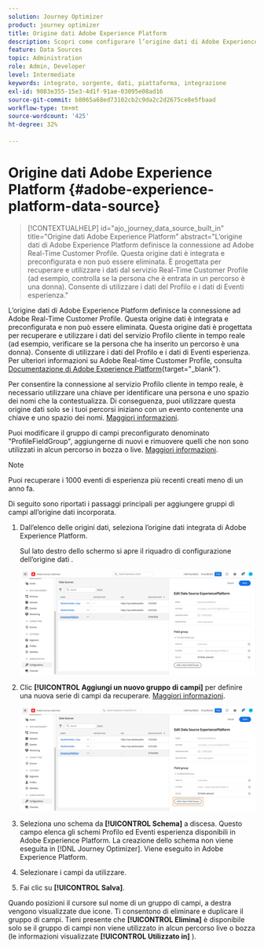 ```yaml
---
solution: Journey Optimizer
product: journey optimizer
title: Origine dati Adobe Experience Platform
description: Scopri come configurare l’origine dati di Adobe Experience Platform
feature: Data Sources
topic: Administration
role: Admin, Developer
level: Intermediate
keywords: integrato, sorgente, dati, piattaforma, integrazione
exl-id: 9083e355-15e3-4d1f-91ae-03095e08ad16
source-git-commit: b8065a68ed73102cb2c9da2c2d2675ce8e5fbaad
workflow-type: tm+mt
source-wordcount: '425'
ht-degree: 32%

---
```


# Origine dati Adobe Experience Platform {#adobe-experience-platform-data-source}

>[!CONTEXTUALHELP]
>id="ajo_journey_data_source_built_in"
>title="Origine dati Adobe Experience Platform"
>abstract="L’origine dati di Adobe Experience Platform definisce la connessione ad Adobe Real-Time Customer Profile. Questa origine dati è integrata e preconfigurata e non può essere eliminata. È progettata per recuperare e utilizzare i dati dal servizio Real-Time Customer Profile (ad esempio, controlla se la persona che è entrata in un percorso è una donna). Consente di utilizzare i dati del Profilo e i dati di Eventi esperienza."

L’origine dati di Adobe Experience Platform definisce la connessione ad Adobe Real-Time Customer Profile. Questa origine dati è integrata e preconfigurata e non può essere eliminata. Questa origine dati è progettata per recuperare e utilizzare i dati del servizio Profilo cliente in tempo reale (ad esempio, verificare se la persona che ha inserito un percorso è una donna). Consente di utilizzare i dati del Profilo e i dati di Eventi esperienza. Per ulteriori informazioni su Adobe Real-time Customer Profile, consulta [Documentazione di Adobe Experience Platform](https://experienceleague.adobe.com/docs/experience-platform/profile/home.html?lang=it){target="_blank"}.


Per consentire la connessione al servizio Profilo cliente in tempo reale, è necessario utilizzare una chiave per identificare una persona e uno spazio dei nomi che la contestualizza. Di conseguenza, puoi utilizzare questa origine dati solo se i tuoi percorsi iniziano con un evento contenente una chiave e uno spazio dei nomi. [Maggiori informazioni](../building-journeys/journey.md).

Puoi modificare il gruppo di campi preconfigurato denominato &quot;ProfileFieldGroup&quot;, aggiungerne di nuovi e rimuovere quelli che non sono utilizzati in alcun percorso in bozza o live. [Maggiori informazioni](../datasource/configure-data-sources.md#define-field-groups).


>[!NOTE]
>
>Puoi recuperare i 1000 eventi di esperienza più recenti creati meno di un anno fa.

Di seguito sono riportati i passaggi principali per aggiungere gruppi di campi all’origine dati incorporata.

1. Dall’elenco delle origini dati, seleziona l’origine dati integrata di Adobe Experience Platform.

   Sul lato destro dello schermo si apre il riquadro di configurazione dell’origine dati .

   ![](assets/journey23.png)

1. Clic **[!UICONTROL Aggiungi un nuovo gruppo di campi]** per definire una nuova serie di campi da recuperare. [Maggiori informazioni](../datasource/configure-data-sources.md#define-field-groups).

   ![](assets/journey24.png)

1. Seleziona uno schema da **[!UICONTROL Schema]** a discesa. Questo campo elenca gli schemi Profilo ed Eventi esperienza disponibili in Adobe Experience Platform. La creazione dello schema non viene eseguita in [!DNL Journey Optimizer]. Viene eseguito in Adobe Experience Platform.
1. Selezionare i campi da utilizzare.
1. Fai clic su **[!UICONTROL Salva]**.

Quando posizioni il cursore sul nome di un gruppo di campi, a destra vengono visualizzate due icone. Ti consentono di eliminare e duplicare il gruppo di campi. Tieni presente che **[!UICONTROL Elimina]** è disponibile solo se il gruppo di campi non viene utilizzato in alcun percorso live o bozza (le informazioni visualizzate **[!UICONTROL Utilizzato in]** ).
